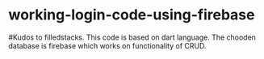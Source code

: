 # working-login-code-using-firebase
#Kudos to filledstacks.
This code is based on dart language. The chooden database is firebase which works on functionality of CRUD.

